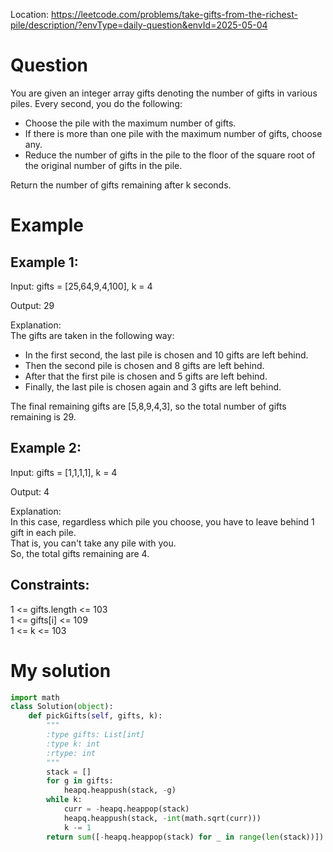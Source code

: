 Location: https://leetcode.com/problems/take-gifts-from-the-richest-pile/description/?envType=daily-question&envId=2025-05-04
# Question
You are given an integer array gifts denoting the number of gifts in various piles. Every second, you do the following:

- Choose the pile with the maximum number of gifts.
- If there is more than one pile with the maximum number of gifts, choose any.
- Reduce the number of gifts in the pile to the floor of the square root of the original number of gifts in the pile.

Return the number of gifts remaining after k seconds.

 
# Example

## Example 1:

Input: gifts = [25,64,9,4,100], k = 4

Output: 29

Explanation: \
The gifts are taken in the following way:
- In the first second, the last pile is chosen and 10 gifts are left behind.
- Then the second pile is chosen and 8 gifts are left behind.
- After that the first pile is chosen and 5 gifts are left behind.
- Finally, the last pile is chosen again and 3 gifts are left behind.

The final remaining gifts are [5,8,9,4,3], so the total number of gifts remaining is 29.

## Example 2:

Input: gifts = [1,1,1,1], k = 4

Output: 4

Explanation: \
In this case, regardless which pile you choose, you have to leave behind 1 gift in each pile. \
That is, you can't take any pile with you. \
So, the total gifts remaining are 4.

## Constraints:

1 <= gifts.length <= 103\
1 <= gifts[i] <= 109\
1 <= k <= 103
 

# My solution 
```python
import math
class Solution(object):
    def pickGifts(self, gifts, k):
        """
        :type gifts: List[int]
        :type k: int
        :rtype: int
        """
        stack = []
        for g in gifts:
            heapq.heappush(stack, -g)
        while k:
            curr = -heapq.heappop(stack)
            heapq.heappush(stack, -int(math.sqrt(curr)))
            k -= 1
        return sum([-heapq.heappop(stack) for _ in range(len(stack))])   
```
